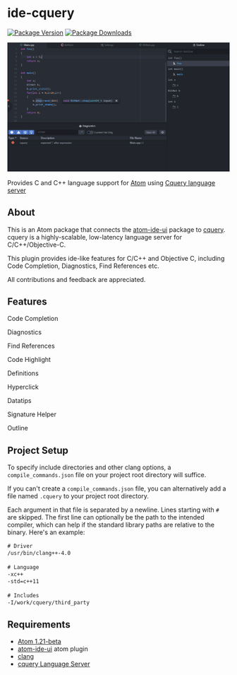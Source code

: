 # ide-cquery

[![Package Version](https://img.shields.io/apm/v/ide-cquery.svg)](https://atom.io/packages/ide-cquery)
[![Package Downloads](https://img.shields.io/apm/dm/ide-cquery.svg)](https://atom.io/packages/ide-cquery)

![Readme Pic](readme_pic.PNG)

Provides C and C++ language support for [Atom][atom] using
[Cquery language server][cquery]

## About

This is an Atom package that connects the [atom-ide-ui][atom-ide-ui] package to [cquery][cquery]. cquery is a highly-scalable, low-latency language server for C/C++/Objective-C.

This plugin provides ide-like features for C/C++ and Objective C, including Code Completion, Diagnostics, Find References etc.

All contributions and feedback are appreciated.

## Features
Code Completion

Diagnostics

Find References

Code Highlight

Definitions

Hyperclick

Datatips

Signature Helper

Outline

## Project Setup

To specify include directories and other clang options, a `compile_commands.json` file on your project root directory will suffice.

If you can't create a `compile_commands.json` file, you can alternatively add a file named `.cquery` to your project root directory.

Each argument in that file is separated by a newline. Lines starting with `#` are skipped. The first line can optionally be the path to the intended compiler, which can help if the standard library paths are relative to the binary. Here's an example:

```
# Driver
/usr/bin/clang++-4.0

# Language
-xc++
-std=c++11

# Includes
-I/work/cquery/third_party
```

## Requirements

+ [Atom 1.21-beta][atom]
+ [atom-ide-ui][atom-ide-ui] atom plugin
+ [clang][clang]
+ [cquery Language Server][cquery_wiki]

[atom]: http://atom.io/beta
[cquery]: https://github.com/cquery-project/cquery
[cquery_wiki]: https://github.com/cquery-project/cquery
[atom-ide-ui]: https://atom.io/packages/atom-ide-ui
[clang]: http://releases.llvm.org/download.html
